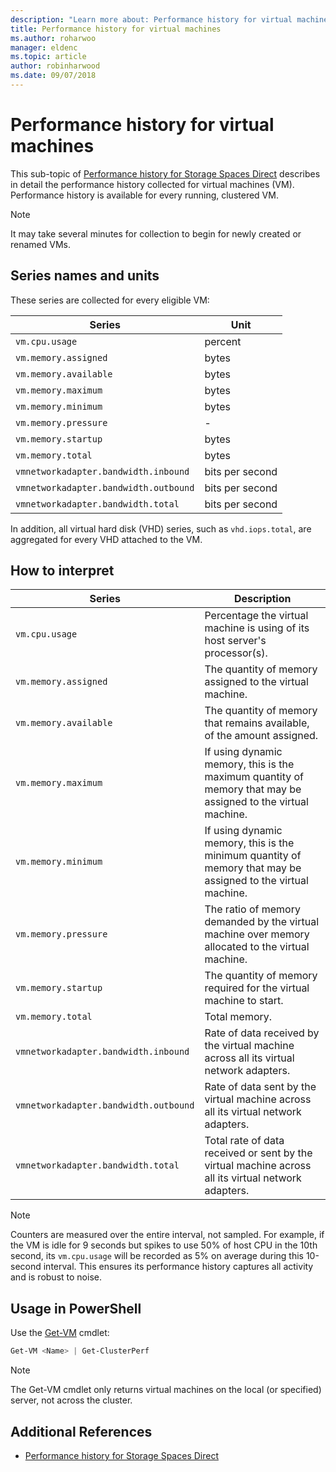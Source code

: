 ```yaml
---
description: "Learn more about: Performance history for virtual machines"
title: Performance history for virtual machines
ms.author: roharwoo
manager: eldenc
ms.topic: article
author: robinharwood
ms.date: 09/07/2018
---
```


# Performance history for virtual machines

This sub-topic of [Performance history for Storage Spaces Direct](performance-history.md) describes in detail the performance history collected for virtual machines (VM). Performance history is available for every running, clustered VM.

   > [!NOTE]
   > It may take several minutes for collection to begin for newly created or renamed VMs.

## Series names and units

These series are collected for every eligible VM:

| Series                            | Unit             |
|-----------------------------------|------------------|
| `vm.cpu.usage`                    | percent          |
| `vm.memory.assigned`              | bytes            |
| `vm.memory.available`             | bytes            |
| `vm.memory.maximum`               | bytes            |
| `vm.memory.minimum`               | bytes            |
| `vm.memory.pressure`              | -                |
| `vm.memory.startup`               | bytes            |
| `vm.memory.total`                 | bytes            |
| `vmnetworkadapter.bandwidth.inbound`  | bits per second |
| `vmnetworkadapter.bandwidth.outbound` | bits per second |
| `vmnetworkadapter.bandwidth.total`    | bits per second |

In addition, all virtual hard disk (VHD) series, such as `vhd.iops.total`, are aggregated for every VHD attached to the VM.

## How to interpret


| Series                            | Description                                                                                                  |
|-----------------------------------|--------------------------------------------------------------------------------------------------------------|
| `vm.cpu.usage`                    | Percentage the virtual machine is using of its host server's processor(s).                                   |
| `vm.memory.assigned`              | The quantity of memory assigned to the virtual machine.                                                      |
| `vm.memory.available`             | The quantity of memory that remains available, of the amount assigned.                                       |
| `vm.memory.maximum`               | If using dynamic memory, this is the maximum quantity of memory that may be assigned to the virtual machine. |
| `vm.memory.minimum`               | If using dynamic memory, this is the minimum quantity of memory that may be assigned to the virtual machine. |
| `vm.memory.pressure`              | The ratio of memory demanded by the virtual machine over memory allocated to the virtual machine.            |
| `vm.memory.startup`               | The quantity of memory required for the virtual machine to start.                                            |
| `vm.memory.total`                 | Total memory. |
| `vmnetworkadapter.bandwidth.inbound`  | Rate of data received by the virtual machine across all its virtual network adapters.                        |
| `vmnetworkadapter.bandwidth.outbound` | Rate of data sent by the virtual machine across all its virtual network adapters.                            |
| `vmnetworkadapter.bandwidth.total`    | Total rate of data received or sent by the virtual machine across all its virtual network adapters.          |

   > [!NOTE]
   > Counters are measured over the entire interval, not sampled. For example, if the VM is idle for 9 seconds but spikes to use 50% of host CPU in the 10th second, its `vm.cpu.usage` will be recorded as 5% on average during this 10-second interval. This ensures its performance history captures all activity and is robust to noise.

## Usage in PowerShell

Use the [Get-VM](/powershell/module/hyper-v/get-vm) cmdlet:

```PowerShell
Get-VM <Name> | Get-ClusterPerf
```

   > [!NOTE]
   > The Get-VM cmdlet only returns virtual machines on the local (or specified) server, not across the cluster.

## Additional References

- [Performance history for Storage Spaces Direct](performance-history.md)
